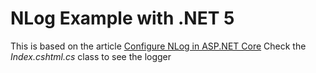 # NLog Example with .NET 5
This is based on the article [Configure NLog in ASP.NET Core](https://programmingcsharp.com/nlog-net-core)
Check the *Index.cshtml.cs* class to see the logger